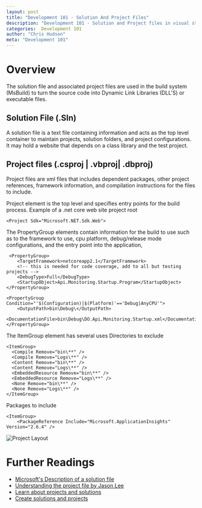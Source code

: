 ```yaml
--- 
layout: post 
title: "Development 101 - Solution And Project Files" 
description: "Development 101 - Solution and Project files in visual studio" 
categories:  Development 101
author: "Chris Hudson" 
meta: "Development 101" 
--- 
```


# Overview
The solution file and associated project files are used in the build system (MsBuild) to turn the source code into Dynamic Link Libraries (DLL'S) or executable files. 

## Solution File (.Sln)
A solution file is a text file containing information and acts as the top level container to maintain projects, solution folders, and project configurations. It may hold a website that depends on a class library and the test project.

## Project files (.csproj | .vbproj| .dbproj)
Project files are xml files that includes dependent packages, other project references, framework information, and compilation instructions for the files to include.

Project element is the top level and specifies entry points for the build process. 
Example of a .net core web site project root

    <Project Sdk="Microsoft.NET.Sdk.Web">

The PropertyGroup elements contain information for the build to use such as to the framework to use, cpu platform, debug/release mode configurations, and the entry point into the application,  

     <PropertyGroup>
        <TargetFramework>netcoreapp2.1</TargetFramework>
        <!-- this is needed for code coverage, add to all but testing projects -->
        <DebugType>Full</DebugType>
        <StartupObject>Api.Monitoring.Startup.Program</StartupObject>
    </PropertyGroup>

    <PropertyGroup Condition="'$(Configuration)|$(Platform)'=='Debug|AnyCPU'">
        <OutputPath>bin\Debug\</OutputPath>
        <DocumentationFile>bin\Debug\DO.Api.Monitoring.Startup.xml</DocumentationFile>
    </PropertyGroup>

The ItemGroup element has several uses
Directories to exclude
    
    <ItemGroup>
      <Compile Remove="bin\**" />
      <Compile Remove="Logs\**" />
      <Content Remove="bin\**" />
      <Content Remove="Logs\**" />
      <EmbeddedResource Remove="bin\**" />
      <EmbeddedResource Remove="Logs\**" />
      <None Remove="bin\**" />
      <None Remove="Logs\**" />
    </ItemGroup>

Packages to include

    <ItemGroup>
        <PackageReference Include="Microsoft.ApplicationInsights" Version="2.6.4" />



![Project Layout](https://docs.microsoft.com/en-us/aspnet/web-forms/overview/deployment/web-deployment-in-the-enterprise/understanding-the-project-file/_static/image2.png)

# Further Readings
- [Microsoft's Description of a solution file](https://msdn.microsoft.com/en-us/library/bb165951.aspx)
- [Understanding the project file by Jason Lee](https://docs.microsoft.com/en-us/aspnet/web-forms/overview/deployment/web-deployment-in-the-enterprise/understanding-the-project-file)
- [Learn about projects and solutions](https://docs.microsoft.com/en-us/visualstudio/ide/quickstart-projects-solutions)
- [Create solutions and projects](https://docs.microsoft.com/en-us/visualstudio/ide/creating-solutions-and-projects)